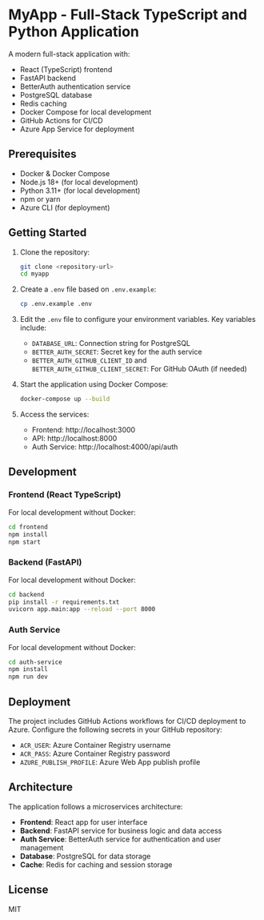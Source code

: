 # MyApp - Full-Stack TypeScript and Python Application

A modern full-stack application with:
- React (TypeScript) frontend
- FastAPI backend
- BetterAuth authentication service
- PostgreSQL database
- Redis caching
- Docker Compose for local development
- GitHub Actions for CI/CD
- Azure App Service for deployment

## Prerequisites

- Docker & Docker Compose
- Node.js 18+ (for local development)
- Python 3.11+ (for local development)
- npm or yarn
- Azure CLI (for deployment)

## Getting Started

1. Clone the repository:
   ```bash
   git clone <repository-url>
   cd myapp
   ```

2. Create a `.env` file based on `.env.example`:
   ```bash
   cp .env.example .env
   ```

3. Edit the `.env` file to configure your environment variables. Key variables include:
   - `DATABASE_URL`: Connection string for PostgreSQL
   - `BETTER_AUTH_SECRET`: Secret key for the auth service
   - `BETTER_AUTH_GITHUB_CLIENT_ID` and `BETTER_AUTH_GITHUB_CLIENT_SECRET`: For GitHub OAuth (if needed)

4. Start the application using Docker Compose:
   ```bash
   docker-compose up --build
   ```

5. Access the services:
   - Frontend: http://localhost:3000
   - API: http://localhost:8000
   - Auth Service: http://localhost:4000/api/auth

## Development

### Frontend (React TypeScript)

For local development without Docker:

```bash
cd frontend
npm install
npm start
```

### Backend (FastAPI)

For local development without Docker:

```bash
cd backend
pip install -r requirements.txt
uvicorn app.main:app --reload --port 8000
```

### Auth Service

For local development without Docker:

```bash
cd auth-service
npm install
npm run dev
```

## Deployment

The project includes GitHub Actions workflows for CI/CD deployment to Azure. Configure the following secrets in your GitHub repository:

- `ACR_USER`: Azure Container Registry username
- `ACR_PASS`: Azure Container Registry password
- `AZURE_PUBLISH_PROFILE`: Azure Web App publish profile

## Architecture

The application follows a microservices architecture:

- **Frontend**: React app for user interface
- **Backend**: FastAPI service for business logic and data access
- **Auth Service**: BetterAuth service for authentication and user management
- **Database**: PostgreSQL for data storage
- **Cache**: Redis for caching and session storage

## License

MIT